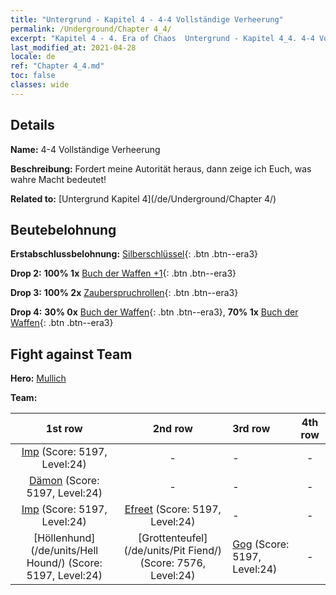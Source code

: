 ```yaml
---
title: "Untergrund - Kapitel 4 - 4-4 Vollständige Verheerung"
permalink: /Underground/Chapter 4_4/
excerpt: "Kapitel 4 - 4. Era of Chaos  Untergrund - Kapitel 4_4. 4-4 Vollständige Verheerung"
last_modified_at: 2021-04-28
locale: de
ref: "Chapter 4_4.md"
toc: false
classes: wide
---
```


## Details

 **Name:** 4-4 Vollständige Verheerung

 **Beschreibung:** Fordert meine Autorität heraus, dann zeige ich Euch, was wahre Macht bedeutet!

 **Related to:** [Untergrund Kapitel 4](/de/Underground/Chapter 4/)

## Beutebelohnung

 **Erstabschlussbelohnung:** [Silberschlüssel](/ItemsDE/con_693/){: .btn .btn--era3}

 **Drop 2:** **100% 1x** [Buch der Waffen +1](/ItemsDE/mat_25/){: .btn .btn--era3}

 **Drop 3:** **100% 2x** [Zauberspruchrollen](/ItemsDE/con_694/){: .btn .btn--era3}

 **Drop 4:** **30% 0x** [Buch der Waffen](/ItemsDE/mat_18/){: .btn .btn--era3}, **70% 1x** [Buch der Waffen](/ItemsDE/mat_18/){: .btn .btn--era3}


## Fight against Team
 **Hero:** [Mullich](/de/heroes/Mullich/)

 **Team:**


  | 1st row | 2nd row | 3rd row | 4th row |
  |:----:|:----:|:----|:----:|
  | [Imp](/de/units/Imp/) (Score: 5197, Level:24)  | - | - | - |
  | [Dämon](/de/units/Demon/) (Score: 5197, Level:24)  | - | - | - |
  | [Imp](/de/units/Imp/) (Score: 5197, Level:24)  | [Efreet](/de/units/Efreeti/) (Score: 5197, Level:24)  | - | - |
  | [Höllenhund](/de/units/Hell Hound/) (Score: 5197, Level:24)  | [Grottenteufel](/de/units/Pit Fiend/) (Score: 7576, Level:24)  | [Gog](/de/units/Gog/) (Score: 5197, Level:24)  | - |


